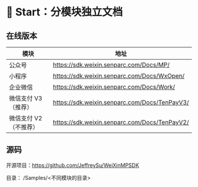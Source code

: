 # 🌟 Start：分模块独立文档

## 在线版本

模块 | 地址
----|----
公众号 | https://sdk.weixin.senparc.com/Docs/MP/
小程序 | https://sdk.weixin.senparc.com/Docs/WxOpen/
企业微信 | https://sdk.weixin.senparc.com/Docs/Work/
微信支付 V3（推荐） | https://sdk.weixin.senparc.com/Docs/TenPayV3/
微信支付 V2（不推荐） | https://sdk.weixin.senparc.com/Docs/TenPayV2/

## 源码

开源项目：https://github.com/JeffreySu/WeiXinMPSDK

目录： /Samples/<不同模块的目录>
